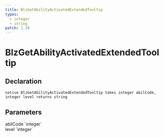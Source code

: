 ```yaml
---
title: BlzGetAbilityActivatedExtendedTooltip
types:
  - integer
  - string
patch: 1.29
---
```


# BlzGetAbilityActivatedExtendedTooltip

## Declaration

```
native BlzGetAbilityActivatedExtendedTooltip takes integer abilCode, integer level returns string
```

## Parameters
<dl>
  <dt>abilCode `integer`</dt>
  <dd></dd>

  <dt>level `integer`</dt>
  <dd></dd>
</dl>